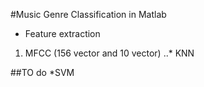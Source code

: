 #Music Genre Classification in Matlab

* Feature extraction

1. MFCC (156 vector and 10 vector)
..* KNN

##TO do
*SVM
